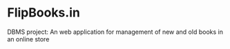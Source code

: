 # FlipBooks.in
DBMS project: An web application for management of new and old books in an online store
